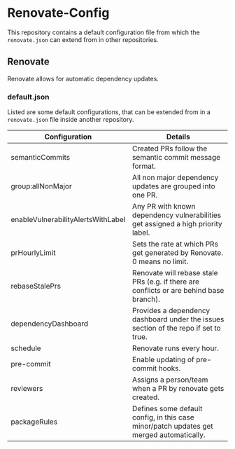 # Renovate-Config

This repository contains a default configuration file from which the `renovate.json` can extend from in other repositories.

## Renovate

Renovate allows for automatic dependency updates.

### default.json

Listed are some default configurations, that can be extended from in a `renovate.json` file inside another repository.

| Configuration                      | Details                                                                                 |
|------------------------------------|-----------------------------------------------------------------------------------------|
| semanticCommits                    | Created PRs follow the semantic commit message format.                                  |
| group:allNonMajor                  | All non major dependency updates are grouped into one PR.                               |
| enableVulnerabilityAlertsWithLabel | Any PR with known dependency vulnerabilities get assigned a high priority label.        |
| prHourlyLimit                      | Sets the rate at which PRs get generated by Renovate. 0 means no limit.                 |
| rebaseStalePrs                     | Renovate will rebase stale PRs (e.g. if there are conflicts or are behind base branch). |
| dependencyDashboard                | Provides a dependency dashboard under the issues section of the repo if set to true.    |
| schedule                           | Renovate runs every hour.                                                               |
| pre-commit                         | Enable updating of pre-commit hooks.                                                    |
| reviewers                          | Assigns a person/team when a PR by renovate gets created.                               |
| packageRules                       | Defines some default config, in this case minor/patch updates get merged automatically. |
